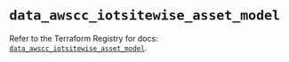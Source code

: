 # `data_awscc_iotsitewise_asset_model`

Refer to the Terraform Registry for docs: [`data_awscc_iotsitewise_asset_model`](https://registry.terraform.io/providers/hashicorp/awscc/0.70.0/docs/data-sources/iotsitewise_asset_model).
